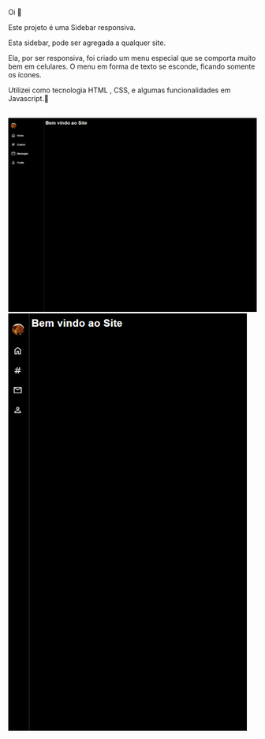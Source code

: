 <p> Oi 👋<p/>
<p> Este projeto é uma Sidebar responsiva.<p/>
<p> Esta sidebar, pode ser agregada a qualquer site.
<p> Ela, por ser responsiva, foi criado um menu especial que se comporta muito bem em celulares. O menu em forma de texto se esconde, ficando somente os ícones.
<p> <p/>
<p> Utilizei como tecnologia HTML , CSS, e algumas funcionalidades em Javascript.🚀<p/>
<br>
<img src='assets/img/Screenshot_4.png'>
<br>
<img src='assets/img/Screenshot_5.png'>
